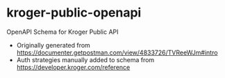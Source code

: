 # kroger-public-openapi
OpenAPI Schema for Kroger Public API

- Originally generated from https://documenter.getpostman.com/view/4833726/TVReeWJm#intro
- Auth strategies manually added to schema from https://developer.kroger.com/reference